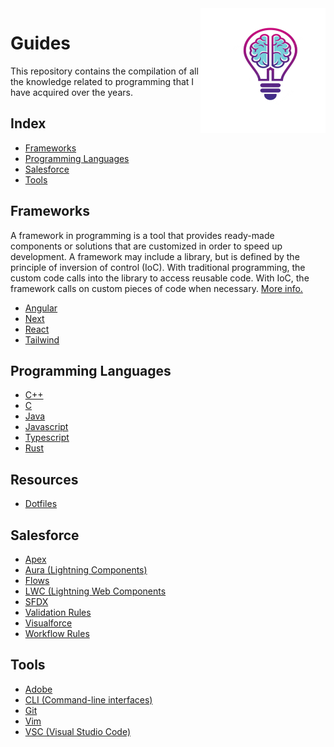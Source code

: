 <img src="https://raw.githubusercontent.com/Gorachevsky/guides/62506d5626098c01de28a027af067127c5b4bc56/docs/images/guides-logo-main.svg" align="right" width="200" height="200" />

# Guides

This repository contains the compilation of all the knowledge related to programming that I have acquired over the years.

## Index

- [Frameworks](#Frameworks)
- [Programming Languages](#programming-languages)
- [Salesforce](#salesforce)
- [Tools](#tools)

## Frameworks

A framework in programming is a tool that provides ready-made components or solutions that are customized in order to speed up development. A framework may include a library, but is defined by the principle of inversion of control (IoC). With traditional programming, the custom code calls into the library to access reusable code. With IoC, the framework calls on custom pieces of code when necessary. [More info.](https://www.netsolutions.com/insights/what-is-a-framework-in-programming/)

- [Angular](/frameworks/angular)
- [Next](/frameworks/next)
- [React](/frameworks/react)
- [Tailwind](/frameworks/tailwind)

## Programming Languages

- [C++](/programming-languages/c++/README.md)
- [C](/programming-languages/c/README.md)
- [Java](/programming-languages/java/README.md)
- [Javascript](/programming-languages/javascript/README.md)
- [Typescript](/programming-languages/typescript/README.md)
- [Rust](/programming-languages/rust/README.md)

## Resources

- [Dotfiles](../dotfiles)

## Salesforce

- [Apex](/salesforce/apex)
- [Aura (Lightning Components)](/salesforce/aura)
- [Flows](/salesforce/flows)
- [LWC (Lightning Web Components](/salesforce/lwc)
- [SFDX](/salesforce/sfdx)
- [Validation Rules](/salesforce/validation-rules)
- [Visualforce](/salesforce/visualforce)
- [Workflow Rules](/salesforce/workflows)

## Tools

- [Adobe](/tools/adobe)
- [CLI (Command-line interfaces)](/tools/cli)
- [Git](/tools/git)
- [Vim](/tools/vim)
- [VSC (Visual Studio Code)](/tools/vsc)
